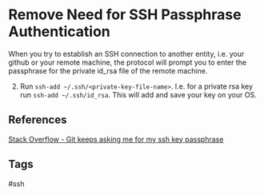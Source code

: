# Remove Need for SSH Passphrase Authentication

When you try to establish an SSH connection to another entity, i.e. your github or your remote machine, the protocol will prompt you to enter the passphrase for the private id\_rsa file of the remote machine.  

2. Run `ssh-add ~/.ssh/<private-key-file-name>`. I.e. for a private rsa key run `ssh-add ~/.ssh/id_rsa`. This will add and save your key on your OS.  

## References
[Stack Overflow - Git keeps asking me for my ssh key passphrase](https://stackoverflow.com/questions/10032461/git-keeps-asking-me-for-my-ssh-key-passphrase)

## Tags
#ssh
